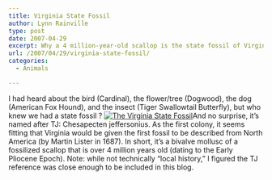 ```yaml
---
title: Virginia State Fossil
author: Lynn Rainville
type: post
date: 2007-04-29
excerpt: Why a 4 million-year-old scallop is the state fossil of Virginia.
url: /2007/04/29/virginia-state-fossil/
categories:
  - Animals

---
```

I had heard about the bird (Cardinal), the flower/tree (Dogwood), the dog (American Fox Hound), and the insect (Tiger Swallowtail Butterfly), but who knew we had a state fossil ? <a href="http://www.locohistory.org/blog/?attachment_id=109" rel="attachment wp-att-109" title="The Virginia State Fossil"><img src="http://www.locohistory.org/blog/wp-content/uploads/2007/04/fossil_chesapectenjeffersonius.jpg" alt="The Virginia State Fossil" /></a>And no surprise, it&#8217;s named after TJ: Chesapecten jeffersonius. As the first colony, it seems fitting that Virginia would be given the first fossil to be described from North America (by Martin Lister in 1687). In short, it&#8217;s a bivalve mollusc of a fossilized scallop that is over 4 million years old (dating to the Early Pliocene Epoch). Note: while not technically &#8220;local history,&#8221; I figured the TJ reference was close enough to be included in this blog.
